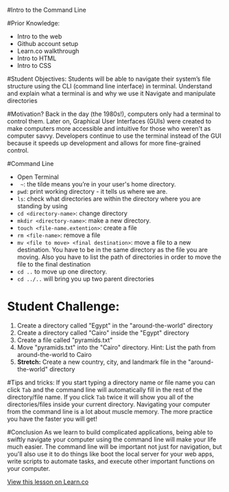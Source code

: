 
#Intro to the Command Line

#Prior Knowledge:
+ Intro to the web
+ Github account setup
+ Learn.co walkthrough
+ Intro to HTML
+ Intro to CSS

#Student Objectives:
Students will be able to navigate their system’s file structure using the CLI (command line interface) in terminal.
Understand and explain what a terminal is and why we use it
Navigate and manipulate directories

#Motivation?
Back in the day (the 1980s!), computers only had a terminal to control them. Later on, Graphical User Interfaces (GUIs) were created to make computers more accessible and intuitive for those who weren't as computer savvy. Developers continue to use the terminal instead of the GUI because it speeds up development and allows for more fine-grained control.

#Command Line
+ Open Terminal
+ ` ~`: the tilde means you’re in your user's home directory.
+ `pwd`: print working directory - it tells us where we are.
+ `ls`: check what directories are within the directory where you are standing by using
+ `cd <directory-name>`: change directory
+ `mkdir <directory-name>`: make a new directory.
+ `touch <file-name.extention>`: create a file
+ `rm <file-name>`: remove a file
+ `mv <file to move> <final destination>`: move a file to a new destination. You have to be in the same directory as the file you are moving. Also you have to list the path of directories in order to move the file to the final destination
+ `cd ..` to move up one directory.
+ `cd ../..` will bring you up two parent directories

# Student Challenge:
1. Create a directory called "Egypt" in the "around-the-world" directory
1. Create a directory called "Cairo" inside the "Egypt" directory
1. Create a file called "pyramids.txt"
1. Move "pyramids.txt" into the "Cairo" directory. Hint: List the path from around-the-world to Cairo
1. **Stretch:** Create a new country, city, and landmark file in the "around-the-world" directory


#Tips and tricks:
 If you start typing a directory name or file name you can click `Tab` and the command line will automatically fill in the rest of the directory/file name. If you click `Tab` twice it will show you all of the directories/files inside your current directory.
 Navigating your computer from the command line is a lot about muscle memory. The more practice you have the faster you will get!

#Conclusion
As we learn to build complicated applications, being able to swiftly navigate your computer using the command line will make your life much easier. The command line will be important not just for navigation, but you'll also use it to do things like boot the local server for your web apps, write scripts to automate tasks, and execute other important functions on your computer.

<a href='https://learn.co/lessons/cssi-1.6-intro-to-command-line' data-visibility='hidden'>View this lesson on Learn.co</a>
